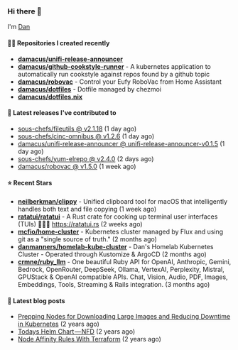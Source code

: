 

### Hi there 👋

I'm [Dan](https://medium.com/@dan.m.webb)

#### 👨‍💻 Repositories I created recently
- **[damacus/unifi-release-announcer](https://github.com/damacus/unifi-release-announcer)**
- **[damacus/github-cookstyle-runner](https://github.com/damacus/github-cookstyle-runner)** - A kubernetes application to automatically run cookstyle against repos found by a github topic
- **[damacus/robovac](https://github.com/damacus/robovac)** - Control your Eufy RoboVac from Home Assistant
- **[damacus/dotfiles](https://github.com/damacus/dotfiles)** - Dotfile managed by chezmoi
- **[damacus/dotfiles.nix](https://github.com/damacus/dotfiles.nix)**

#### 🚀 Latest releases I've contributed to


- [sous-chefs/fileutils @ v2.1.18](https://github.com/sous-chefs/fileutils/releases/tag/v2.1.18) (1 day ago)
- [sous-chefs/cinc-omnibus @ v1.2.6](https://github.com/sous-chefs/cinc-omnibus/releases/tag/v1.2.6) (1 day ago)
- [damacus/unifi-release-announcer @ unifi-release-announcer-v0.1.5](https://github.com/damacus/unifi-release-announcer/releases/tag/unifi-release-announcer-v0.1.5) (1 day ago)
- [sous-chefs/yum-elrepo @ v2.4.0](https://github.com/sous-chefs/yum-elrepo/releases/tag/v2.4.0) (2 days ago)
- [damacus/robovac @ v1.5.0](https://github.com/damacus/robovac/releases/tag/v1.5.0) (1 week ago)

#### ⭐ Recent Stars


- **[neilberkman/clippy](https://github.com/neilberkman/clippy)** - Unified clipboard tool for macOS that intelligently handles both text and file copying (1 week ago)
- **[ratatui/ratatui](https://github.com/ratatui/ratatui)** - A Rust crate for cooking up terminal user interfaces (TUIs) 👨‍🍳🐀 https://ratatui.rs (2 weeks ago)
- **[mcfio/home-cluster](https://github.com/mcfio/home-cluster)** - Kubernetes cluster managed by Flux and using git as a &#34;single source of truth.&#34; (2 months ago)
- **[danmanners/homelab-kube-cluster](https://github.com/danmanners/homelab-kube-cluster)** - Dan&#39;s Homelab Kubernetes Cluster - Operated through Kustomize &amp; ArgoCD (2 months ago)
- **[crmne/ruby_llm](https://github.com/crmne/ruby_llm)** - One beautiful Ruby API for OpenAI, Anthropic, Gemini, Bedrock, OpenRouter, DeepSeek, Ollama, VertexAI, Perplexity, Mistral, GPUStack &amp; OpenAI compatible APIs. Chat, Vision, Audio, PDF, Images, Embeddings, Tools, Streaming &amp; Rails integration. (3 months ago)

#### 📄 Latest blog posts
- [Prepping Nodes for Downloading Large Images and Reducing Downtime in Kubernetes](https://medium.com/@dan.m.webb/prepping-nodes-for-downloading-large-images-and-reducing-downtime-in-kubernetes-551ead53f0?source=rss-bbba9c670f6e------2) (2 years ago)
- [Todays Helm Chart — NFD](https://medium.com/@dan.m.webb/todays-helm-chart-nfd-efe64f156edd?source=rss-bbba9c670f6e------2) (2 years ago)
- [Node Affinity Rules With Terraform](https://awstip.com/node-affinity-rules-with-terraform-a0766e0bb1da?source=rss-bbba9c670f6e------2) (2 years ago)
